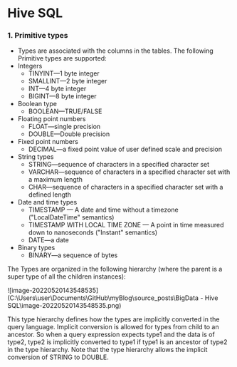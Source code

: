# Hive SQL

### 1. Primitive types

- Types are associated with the columns in the tables. The following Primitive types are supported:
- Integers
  - TINYINT—1 byte integer
  - SMALLINT—2 byte integer
  - INT—4 byte integer
  - BIGINT—8 byte integer
- Boolean type
  - BOOLEAN—TRUE/FALSE
- Floating point numbers
  - FLOAT—single precision
  - DOUBLE—Double precision
- Fixed point numbers
  - DECIMAL—a fixed point value of user defined scale and precision
- String types
  - STRING—sequence of characters in a specified character set
  - VARCHAR—sequence of characters in a specified character set with a maximum length
  - CHAR—sequence of characters in a specified character set with a defined length
- Date and time types
  - TIMESTAMP — A date and time without a timezone ("LocalDateTime" semantics)
  - TIMESTAMP WITH LOCAL TIME ZONE — A point in time measured down to nanoseconds ("Instant" semantics)
  - DATE—a date
- Binary types
  - BINARY—a sequence of bytes

The Types are organized in the following hierarchy (where the parent is a super type of all the children instances):

![image-20220520143548535](C:\Users\user\Documents\GitHub\myBlog\source\_posts\BigData - Hive SQL\image-20220520143548535.png)

This type hierarchy defines how the types are implicitly converted in the query language. Implicit conversion is allowed for types from child to an ancestor. So when a query expression expects type1 and the data is of type2, type2 is implicitly converted to type1 if type1 is an ancestor of type2 in the type hierarchy. Note that the type hierarchy allows the implicit conversion of STRING to DOUBLE.